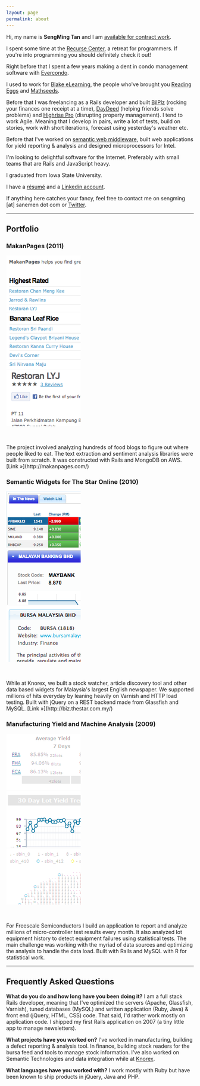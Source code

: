 ```yaml
---
layout: page
permalink: about
---
```


Hi, my name is **SengMing Tan** and I am [available for contract work](https://sengmingtan.typeform.com/to/iJ6jxW).

I spent some time at the [Recurse Center](https://www.recurse.com/scout/click?t=ba1ec650f5064a591044b4380733aa8c), a retreat for programmers. If you're into programming you should definitely check it out!

Right before that I spent a few years making a dent in condo management software with [Evercondo](http://www.evercondo.com).

I used to work for [Blake eLearning](http://dev.blake.com.au), the people who've brought you [Reading Eggs](http://readingeggs.com) and [Mathseeds](http://mathseeds.com).

Before that I was freelancing as a Rails developer and built [BilPlz](http://bilplz.com) (rocking your finances one receipt at a time), [DayDeed](http://daydeed.com/) (helping friends solve problems) and [Highrise Pro](http://highrisepro.com/) (disrupting property management). I tend to work Agile. Meaning that I develop in pairs, write a lot of tests, build on stories, work with short iterations, forecast using yesterday's weather etc.

Before that I've worked on [semantic web middleware](http://knorex.com), built web applications for yield reporting & analysis and designed microprocessors for Intel.

I'm looking to delightful software for the Internet. Preferably with small teams that are Rails and JavaScript heavy.

I graduated from Iowa State University.

I have a [r&eacute;sum&eacute;][resume] and a [Linkedin account][linkedin].

If anything here catches your fancy, feel free to contact me on sengming \[at\] sanemen dot com or [Twitter][twitter].

---

## Portfolio

<h3>MakanPages (2011)</h3>
<div class='lightbox row'>
  <div class="col">
    <a href="/images/makanpages-index.png" title="Landing page for MakanPages.com" class='thumbnail'>
      <img src="/images/makanpages-index-thumb.png" alt="makan pages index"/>
    </a>
  </div>
  <div class="col">
    <a href="/images/makanpages-food.png" title="Food Index for MakanPages.com" class='thumbnail'>
      <img src="/images/makanpages-food-thumb.png" alt="makan pages index"/>
    </a>
  </div>
  <div class="col">
    <a href="/images/makanpages-place.png" title="Eating Place Details on MakanPages.com" class='thumbnail'>
      <img src="/images/makanpages-place-thumb.png" alt="makan pages index"/>
    </a>
  </div>
</div>

<p>&nbsp;</p>
The project involved analyzing hundreds of food blogs to figure out where people liked to eat. The text extraction and sentiment analysis libraries were built from scratch. It was constructed with Rails and MongoDB on AWS.
[Link &raquo;](http://makanpages.com/)

<h3>Semantic Widgets for The Star Online (2010)</h3>
<div class='photos row lightbox'>
  <div class="col">
    <a href="/images/bizstar-main.png" title="The Star Business Main Page" class='thumbnail'>
      <img src="/images/bizstar-main-thumb.png" alt="makan pages index" />
    </a>
  </div>
  <div class="col">
    <a href="/images/bizstar-article.png" title="The Star Business Article page" class='thumbnail'>
      <img src="/images/bizstar-article-thumb.png" alt="makan pages index" />
    </a>
  </div>
  <div class="col">
    <a href="/images/bizstar-marketwatch.png" title="The Star Business Marketwatch page" class='thumbnail'>
      <img src="/images/bizstar-marketwatch-thumb.png" alt="makan pages index" />
    </a>
  </div>
</div>

<p>&nbsp;</p>
While at Knorex, we built a stock watcher, article discovery tool and other data based widgets for Malaysia's largest English newspaper. We supported millions of hits everyday by leaning heavily on Varnish and HTTP load testing. Built with jQuery on a REST backend made from Glassfish and MySQL.
[Link &raquo;](http://biz.thestar.com.my/)

<h3>Manufacturing Yield and Machine Analysis (2009)</h3>

<div class='row photos lightbox'>
  <div class="col">
    <a href="/images/versailles-summary.png" title="Yield summary for different products" class='thumbnail'>
      <img src="/images/versailles-summary-thumb.png" alt="makan pages index" />
    </a>
  </div>
  <div class="col">
    <a href="/images/versailles-overview.png" title="Yield Overview sorted by time and lots" class='thumbnail'>
      <img src="/images/versailles-overview-thumb.png" alt="makan pages index" />
    </a>
  </div>
  <div class="col">
    <a href="/images/versailles-wafer.png" title="Yield summary lumped as wafers" class='thumbnail'>
      <img src="/images/versailles-wafer-thumb.png" alt="makan pages index" />
    </a>
  </div>
</div>

<p>&nbsp;</p>
For Freescale Semiconductors I build an application to report and analyze millions of micro-controller test results every month. It also analyzed lot equipment history to detect equipment failures using statistical tests. The main challenge was working with the myriad of data sources and optimizing the analysis to handle the data load. Built with Rails and MySQL with R for statistical work.

---

## Frequently Asked Questions

**What do you do and how long have you been doing it?**
I am a full stack Rails developer, meaning that I've optimized the servers (Apache, Glassfish, Varnish), tuned databases (MySQL) and written application (Ruby, Java) & front end (jQuery, HTML, CSS) code. That said, I'd rather work mostly on application code. I shipped my first Rails application on 2007 (a tiny little app to manage newsletters).

**What projects have you worked on?**
I've worked in manufacturing, building a defect reporting & analysis tool. In finance, building stock readers for the bursa feed and tools to manage stock information. I've also worked on Semantic Technologies and data integration while at [Knorex][knorex].

**What languages have you worked with?**
I work mostly with Ruby but have been known to ship products in jQuery, Java and PHP.

[twitter]: http://twitter.com/sengming
[source]: http://github.com/tansengming/tansengming.github.com
[resume]: /resume/
[linkedin]: http://au.linkedin.com/in/tansengming
[knorex]: http://knorex.com